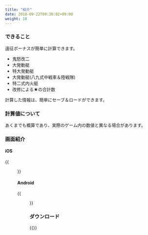 ```yaml
---
title: "紹介"
date: 2018-09-22T09:30:02+09:00
weight: 10
---
```


### できること

遠征ボーナスが簡単に計算できます。

* 鬼怒改二
* 大発動艇
* 特大発動艇
* 大発動艇(八九式中戦車＆陸戦隊)
* 特二式内火艇
* 改修による★の合計数

計算した情報は、簡単にセーブ＆ロードができます。

### 計算値について

あくまでも概算であり、実際のゲーム内の数値と異なる場合があります。

### 画面紹介

#### iOS

{{<figure src="/images/daihatu/ios_01.png" width="400px">}}

#### Android

{{<figure src="/images/daihatu/android_01.png" width="400px">}}

### ダウンロード

{{<download-banner-daihatu>}}

